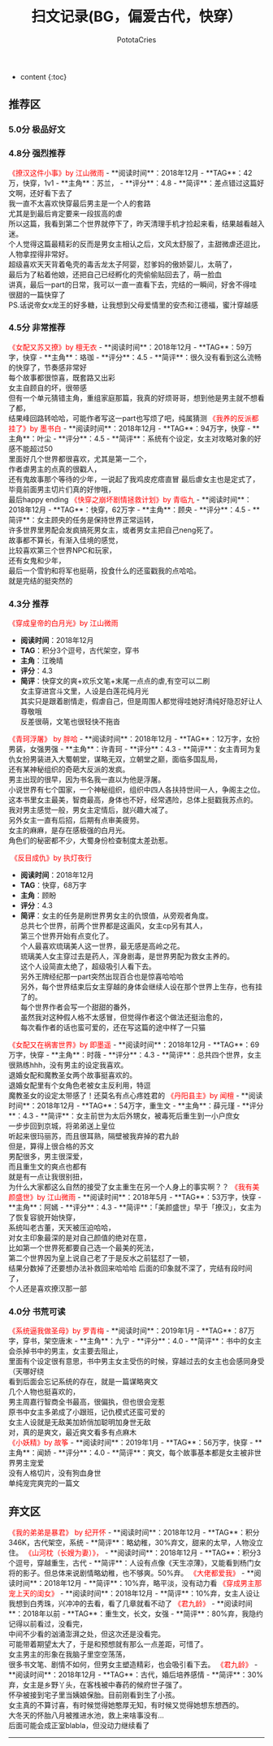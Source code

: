 ﻿---
layout: post
title:  "扫文记录(BG，偏爱古代，快穿）"
categories: Reading
tags: 小说
author: PototaCries
---

* content
{:toc}



## 推荐区

### 5.0分 极品好文

### 4.8分 强烈推荐

<font color="red"> 
《撩汉这件小事》by 江山微雨
</font>
- **阅读时间**：2018年12月
- **TAG**：42万，快穿，1v1
- **主角**：苏兰，
- **评分**：4.8
- **简评**：差点错过这篇好文啊，还好看下去了<br />
我一直不太喜欢快穿最后男主是一个人的套路<br />
尤其是到最后肯定要来一段拔高的虐<br />
所以这篇，我看到第二个世界就停下了，昨天清理手机才捡起来看，结果越看越入迷。<br />
个人觉得这篇最精彩的反而是男女主相认之后，文风太舒服了，主甜微虐还逗比，人物拿捏得非常好。<br />
超级喜欢天天背着龟壳的毒舌龙太子阿婴，怼爹妈的傲娇婴儿，太萌了，<br />
最后为了粘着他娘，还把自己已经孵化的壳偷偷贴回去了，萌一脸血<br />
讲真，最后一part的日常，我可以一直一直看下去，完结的一瞬间，好舍不得哇<br />
很甜的一篇快穿了<br />
PS.话说帝女x龙王的好多糖，让我想到父母爱情里的安杰和江德福，蜜汁穿越感

### 4.5分 非常推荐

<font color="red"> 
《女配又苏又撩》by 檀无衣
</font>
- **阅读时间**：2018年12月
- **TAG**：59万字，快穿
- **主角**：珞珈
- **评分**：4.5
- **简评**：很久没有看到这么流畅的快穿了，节奏感非常好<br />
每个故事都很惊喜，既套路又出彩<br />
女主自顾自的坏，很带感<br />
但有一个单元猜错主角，重组家庭那篇，我真的好烦哥哥，想到他是男主就不想看了都，<br />
结果峰回路转哈哈，可能作者写这一part也写烦了吧，纯属猜测

<font color="red"> 
《我养的反派都挂了》by 墨书白
</font>
- **阅读时间**：2018年12月
- **TAG**：94万字，快穿
- **主角**：叶尘
- **评分**：4.5
- **简评**：系统有个设定，女主对攻略对象的好感不能超过50<br />
里面好几个世界都很喜欢，尤其是第一二个，<br />
作者虐男主的点真的很戳人，<br />
还有鬼故事那个等待的少年，一说起了我鸡皮疙瘩直冒
最后虐女主也是定式了，毕竟前面男主切片们真的好惨哦，<br />
最后happy ending

<font color="red"> 
《快穿之崩坏剧情拯救计划》by 青临九
</font>
- **阅读时间**：2018年12月
- **TAG**：快穿，62万字
- **主角**：顾央
- **评分**：4.5
- **简评**：女主顾央的任务是保持世界正常运转，
<br />许多世界里男配会发疯搞死男女主，或者男女主把自己neng死了。<br />
故事都不算长，有渐入佳境的感觉，<br />
比较喜欢第三个世界NPC和玩家，<br />
还有女鬼和少年，<br />
最后一个雪豹和将军也挺萌，投食什么的还蛮戳我的点哈哈。<br />
就是完结的挺突然的


### 4.3分 推荐

<font color="red"> 
《穿成皇帝的白月光》by 江山微雨
</font>

- **阅读时间**：2018年12月
- **TAG**：积分3个逗号，古代架空，穿书
- **主角**：江晚晴
- **评分**：4.3
- **简评**：快穿文的爽+欢乐文笔+末尾一点点的虐 ​​​,有空可以二刷 ​<br />
女主穿进宫斗文里，人设是白莲花纯月光<br />
其实只是跟着剧情走，假虐自己，但是周围人都觉得哇她好清纯好隐忍好让人尊敬哦<br />
反差很萌，文笔也很轻快不拖沓


<font color="red"> 
《青珂浮屠》 by 胖哈
</font>
- **阅读时间**：2018年12月
- **TAG**：12万字，女扮男装，女强男强
- **主角**：许青珂
- **评分**：4.3
- **简评**：女主青珂为复仇女扮男装进入大蜀朝堂，谋略无双，立朝堂之巅，面临多国乱局，<br />
还有某神秘组织的奇葩大反派的发疯。<br />
男主出现的很早，因为书名我一直以为他是浮屠。<br />
小说世界有七个国家，一个神秘组织，组织中四人各扶持世间一人，争阁主之位。<br />
这本书里女主最美，智商最高，身体也不好，经常遇险，总体上挺戳我苏点的。<br />
我对男主感觉一般，男女主定情后，就兴趣大减了。<br />
另外女主一直有后招，后期有点审美疲劳。<br />
女主的麻麻，是存在感极强的白月光。<br />
角色们的秘密都不少，大蜀身份检查制度太差劲惹。

​​​
<font color="red"> 
《反目成仇》by 执灯夜行
</font>
- **阅读时间**：2018年12月
- **TAG**：快穿，68万字
- **主角**：顾盼
- **评分**：4.3
- **简评**：女主的任务是刷世界男女主的仇恨值，从旁观者角度。<br />
总共七个世界，前两个世界都是这画风，女主cp另有其人，<br />
第三个世界开始有点变化了。<br />
个人最喜欢琉璃美人这一世界，最无感是高岭之花。<br />
琉璃美人女主穿过去是药人，浑身剧毒，是世界男配为救女主养的。<br />
这个人设简直太绝了，超级吸引人看下去。<br />
另外王牌经纪那一part突然出现百合也是惊喜哈哈哈<br />
另外，每个世界结束后女主穿越的身体会继续人设在那个世界上生存，也有挂了的。<br />
每个世界作者会写一个甜甜的番外，<br />
虽然我对这种假人格不太感冒，但觉得作者这个做法还挺治愈的，<br />
每次看作者的话也蛮可爱的，还在写这篇的途中样了一只猫<br />


<font color="red"> 
《女配又在祸害世界》by 即墨遥
</font>
- **阅读时间**：2018年12月
- **TAG**：69万字，快穿
- **主角**：时薇
- **评分**：4.3
- **简评**：总共四个世界，女主很熟练hhh，没有男主的设定我喜欢。<br />
退婚女配和魔教圣女两个故事挺喜欢的。<br />
退婚女配里有个女角色老被女主反利用，特逗<br />
魔教圣女的设定太带感了！还莫名有点心疼姓君的 ​​​​


<font color="red"> 
《丹阳县主》by 闻檀
</font>
- **阅读时间**：2018年12月
- **TAG**：54万字，重生文
- **主角**：薛元瑾
- **评分**：4.3
- **简评**：女主前世为太后外甥女，被毒死后重生到一小户庶女<br />
一步步回到京城，将弟弟送上皇位<br />
听起来很玛丽苏，而且很耳熟，隔壁被我弃掉的君九龄<br />
但是，算得上很合格的苏文<br />
男配很多，男主很深爱，<br />
而且重生文的爽点也都有<br />
就是有一点让我很别扭，<br />
为什么大家都这么自然的接受了女主重生在另一个人身上的事实啊？？


<font color="red"> 
《我有美颜盛世》by 江山微雨
</font>
- **阅读时间**：2018年5月
- **TAG**：53万字，快穿
- **主角**：阿嫣
- **评分**：4.3
- **简评**：「美颜盛世」早于「撩汉」，女主为了恢复容貌开始快穿，<br />
系统叫老古董，天天被压迫哈哈，<br />
对女主印象最深的是对自己颜值的绝对在意，<br />
比如第一个世界死都要自己选一个最美的死法，<br />
第二个世界因为皇上说自己老了于是反水之前猛怼了一顿，<br />
结果分数掉了还要想办法补救回来哈哈哈
后面的印象就不深了，完结有段时间了，<br />
个人还是喜欢撩汉那一部

### 4.0分 书荒可读

<font color="red"> 
《系统逼我做圣母》by 罗青梅
</font>
- **阅读时间**：2019年1月
- **TAG**：87万字，穿书，架空唐末
- **主角**：九宁
- **评分**：4.0
- **简评**：书中的女主会杀掉书中的男主，女主要去阻止，<br />
里面有个设定很有意思，书中男主女主受伤的时候，穿越过去的女主也会感同身受（天哪好绕<br />
看到后面会忘记系统的存在，就是一篇谋略爽文<br />
几个人物也挺喜欢的，<br />
男主周嘉行智商全书最高，很偏执，但也很会宠惹<br />
原书中女主多弟成了小跟班，记仇模式还蛮可爱的<br />
女主人设就是无敌美加娇俏加聪明加身世无敌<br />
对，真的是爽文，最近爽文看多有点麻木<br />

<font color="red"> 
《小妖精》by 故筝
</font>
- **阅读时间**：2019年1月
- **TAG**：56万字，快穿
- **主角**：闻娇
- **评分**：4.0
- **简评**：爽文，每个故事基本都是女主被非世界男主宠爱<br />
没有人格切片，没有狗血身世<br />
单纯宠完爽完的一篇文<br />


## 弃文区
<font color="red"> 
《我的弟弟是暴君》 by 纪开怀 
</font>
- **阅读时间**：2018年12月
- **TAG**：积分346K，古代架空，系统
- **简评**：略幼稚，30%弃文，甜来的太早，人物没立住。 ​​​​

<font color="red"> 
《山河枕（长嫂为妻）》，
</font>
- **阅读时间**：2018年12月
- **TAG**：积分3个逗号，穿越重生，古代
- **简评**：人设有点像《天生凉薄》，又能看到杨门女将的影子。但总体来说剧情略幼稚，也不够爽。50%弃。

<font color="red"> 
《大佬都爱我》
</font>
- **阅读时间**：2018年12月
- **简评**：10%弃，略平淡，没有动力看

<font color="red"> 
《穿成男主那宠上天的闺女》
</font>
- **阅读时间**：2018年12月
- **简评**：10%弃，女主人设让我想到白秀珠，兴冲冲的去看，看了几章就看不动了 ​​​​

<font color="red"> 
《君九龄》
</font>
- **阅读时间**：2018年以前
- **TAG**：重生文，长文，女强
- **简评**：80%弃，我隐约记得以前看过，没看完，<br />
中间不少看的汹涌澎湃之处，但这次还是没看完。<br />
可能带着期望太大了，于是和预想就有那么一点差距，可惜了。<br />
女主男主的形象在我脑子里空空荡荡，<br />
很多书文笔、剧情不如何，但男女主塑造精彩，也会吸引看下去。


<font color="red"> 
《君九龄》
</font>
- **阅读时间**：2018年12月
- **TAG**：古代，婚后培养感情
- **简评**：30%弃，女主是乡野丫头，在客栈被中春药的候府世子强了。<br />
怀孕被接到宅子里当姨娘保胎。目前刚看到生了小孩。<br />
女主真的不算讨喜，有时候觉得她憨厚无知，有时候又觉得她想东想西的。<br />
大冬天的怀胎八月被推进水池，救上来啥事没有...<br />
后面可能会成正室blabla，但没动力继续看了

------------
